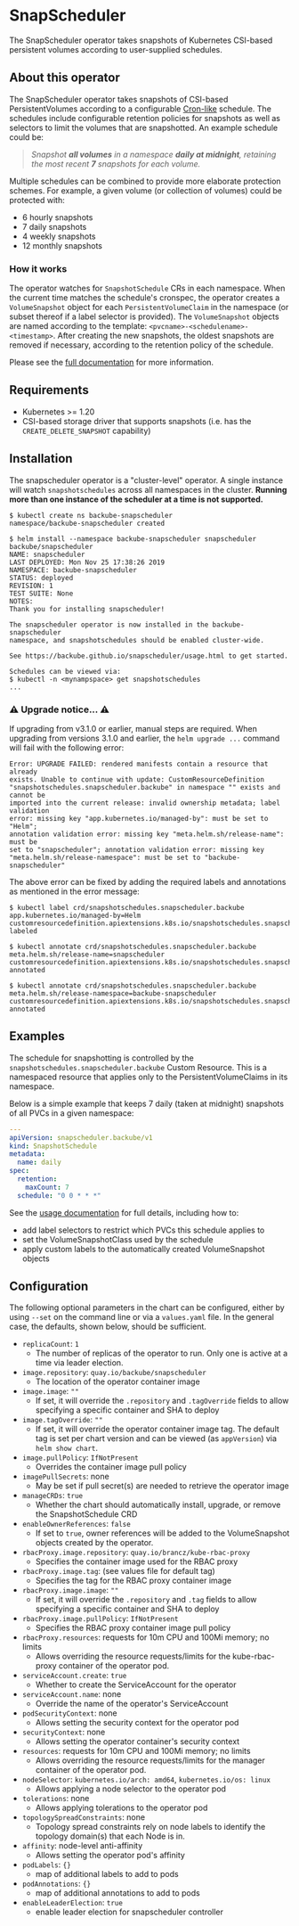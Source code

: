 # SnapScheduler

The SnapScheduler operator takes snapshots of Kubernetes CSI-based persistent
volumes according to user-supplied schedules.

## About this operator

The SnapScheduler operator takes snapshots of CSI-based PersistentVolumes
according to a configurable
[Cron-like](https://en.wikipedia.org/wiki/Cron#Overview) schedule. The schedules
include configurable retention policies for snapshots as well as selectors to
limit the volumes that are snapshotted. An example schedule could be:

> *Snapshot **all volumes** in a namespace **daily at midnight**, retaining the
> most recent **7** snapshots for each volume.*

Multiple schedules can be combined to provide more elaborate protection schemes.
For example, a given volume (or collection of volumes) could be protected with:

- 6 hourly snapshots
- 7 daily snapshots
- 4 weekly snapshots
- 12 monthly snapshots

### How it works

The operator watches for `SnapshotSchedule` CRs in each namespace. When the
current time matches the schedule's cronspec, the operator creates a
`VolumeSnapshot` object for each `PersistentVolumeClaim` in the namespace (or
subset thereof if a label selector is provided). The `VolumeSnapshot` objects
are named according to the template: `<pvcname>-<schedulename>-<timestamp>`.
After creating the new snapshots, the oldest snapshots are removed if necessary,
according to the retention policy of the schedule.

Please see the [full documentation](https://backube.github.io/snapscheduler/)
for more information.

## Requirements

- Kubernetes >= 1.20
- CSI-based storage driver that supports snapshots (i.e. has the
  `CREATE_DELETE_SNAPSHOT` capability)

## Installation

The snapscheduler operator is a "cluster-level" operator. A single instance will
watch `snapshotschedules` across all namespaces in the cluster. **Running more
than one instance of the scheduler at a time is not supported.**

```console
$ kubectl create ns backube-snapscheduler
namespace/backube-snapscheduler created

$ helm install --namespace backube-snapscheduler snapscheduler backube/snapscheduler
NAME: snapscheduler
LAST DEPLOYED: Mon Nov 25 17:38:26 2019
NAMESPACE: backube-snapscheduler
STATUS: deployed
REVISION: 1
TEST SUITE: None
NOTES:
Thank you for installing snapscheduler!

The snapscheduler operator is now installed in the backube-snapscheduler
namespace, and snapshotschedules should be enabled cluster-wide.

See https://backube.github.io/snapscheduler/usage.html to get started.

Schedules can be viewed via:
$ kubectl -n <mynampspace> get snapshotschedules
...
```

### ⚠️ Upgrade notice... ⚠️

If upgrading from v3.1.0 or earlier, manual steps are required. When upgrading
from versions 3.1.0 and earlier, the `helm upgrade ...` command will fail with
the following error:

```console
Error: UPGRADE FAILED: rendered manifests contain a resource that already
exists. Unable to continue with update: CustomResourceDefinition
"snapshotschedules.snapscheduler.backube" in namespace "" exists and cannot be
imported into the current release: invalid ownership metadata; label validation
error: missing key "app.kubernetes.io/managed-by": must be set to "Helm";
annotation validation error: missing key "meta.helm.sh/release-name": must be
set to "snapscheduler"; annotation validation error: missing key
"meta.helm.sh/release-namespace": must be set to "backube-snapscheduler"
```

The above error can be fixed by adding the required labels and annotations as
mentioned in the error message:

```console
$ kubectl label crd/snapshotschedules.snapscheduler.backube app.kubernetes.io/managed-by=Helm
customresourcedefinition.apiextensions.k8s.io/snapshotschedules.snapscheduler.backube labeled

$ kubectl annotate crd/snapshotschedules.snapscheduler.backube meta.helm.sh/release-name=snapscheduler
customresourcedefinition.apiextensions.k8s.io/snapshotschedules.snapscheduler.backube annotated

$ kubectl annotate crd/snapshotschedules.snapscheduler.backube meta.helm.sh/release-namespace=backube-snapscheduler
customresourcedefinition.apiextensions.k8s.io/snapshotschedules.snapscheduler.backube annotated
```

## Examples

The schedule for snapshotting is controlled by the
`snapshotschedules.snapscheduler.backube` Custom Resource. This is a namespaced
resource that applies only to the PersistentVolumeClaims in its namespace.

Below is a simple example that keeps 7 daily (taken at midnight) snapshots of
all PVCs in a given namespace:

```yaml
---
apiVersion: snapscheduler.backube/v1
kind: SnapshotSchedule
metadata:
  name: daily
spec:
  retention:
    maxCount: 7
  schedule: "0 0 * * *"
```

See the [usage
documentation](https://backube.github.io/snapscheduler/usage.html) for full
details, including how to:

- add label selectors to restrict which PVCs this schedule applies to
- set the VolumeSnapshotClass used by the schedule
- apply custom labels to the automatically created VolumeSnapshot objects

## Configuration

The following optional parameters in the chart can be configured, either by
using `--set` on the command line or via a `values.yaml` file. In the general
case, the defaults, shown below, should be sufficient.

- `replicaCount`: `1`
  - The number of replicas of the operator to run. Only one is active at a time
    via leader election.
- `image.repository`: `quay.io/backube/snapscheduler`
  - The location of the operator container image
- `image.image`: `""`
  - If set, it will override the `.repository` and `.tagOverride` fields to
    allow specifying a specific container and SHA to deploy
- `image.tagOverride`: `""`
  - If set, it will override the operator container image tag. The default tag
    is set per chart version and can be viewed (as `appVersion`) via `helm show
    chart`.
- `image.pullPolicy`: `IfNotPresent`
  - Overrides the container image pull policy
- `imagePullSecrets`: none
  - May be set if pull secret(s) are needed to retrieve the operator image
- `manageCRDs`: `true`
  - Whether the chart should automatically install, upgrade, or remove the
    SnapshotSchedule CRD
- `enableOwnerReferences`: `false`
  - If set to `true`, owner references will be added to the VolumeSnapshot
    objects created by the operator.
- `rbacProxy.image.repository`: `quay.io/brancz/kube-rbac-proxy`
  - Specifies the container image used for the RBAC proxy
- `rbacProxy.image.tag`: (see values file for default tag)
  - Specifies the tag for the RBAC proxy container image
- `rbacProxy.image.image`: `""`
  - If set, it will override the `.repository` and `.tag` fields to
    allow specifying a specific container and SHA to deploy
- `rbacProxy.image.pullPolicy`: `IfNotPresent`
  - Specifies the RBAC proxy container image pull policy
- `rbacProxy.resources`: requests for 10m CPU and 100Mi memory; no limits
  - Allows overriding the resource requests/limits for the kube-rbac-proxy
    container of the operator pod.
- `serviceAccount.create`: `true`
  - Whether to create the ServiceAccount for the operator
- `serviceAccount.name`: none
  - Override the name of the operator's ServiceAccount
- `podSecurityContext`: none
  - Allows setting the security context for the operator pod
- `securityContext`: none
  - Allows setting the operator container's security context
- `resources`: requests for 10m CPU and 100Mi memory; no limits
  - Allows overriding the resource requests/limits for the manager
    container of the operator pod.
- `nodeSelector`: `kubernetes.io/arch: amd64`, `kubernetes.io/os: linux`
  - Allows applying a node selector to the operator pod
- `tolerations`: none
  - Allows applying tolerations to the operator pod
- `topologySpreadConstraints`: none
  - Topology spread constraints rely on node labels to identify the
    topology domain(s) that each Node is in.
- `affinity`: node-level anti-affinity
  - Allows setting the operator pod's affinity
- `podLabels`: `{}`
  - map of additional labels to add to pods
- `podAnnotations`: `{}`
  - map of additional annotations to add to pods
- `enableLeaderElection`: `true`
  - enable leader election for snapscheduler controller
